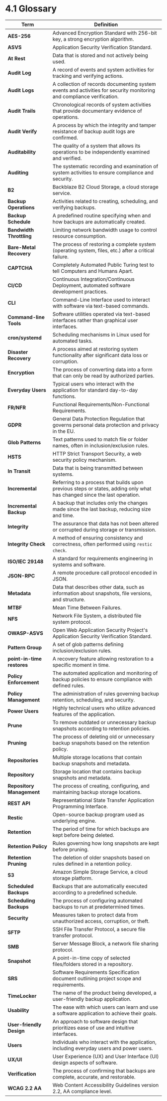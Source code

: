 # 4.1 Glossary

| Term                       | Definition                                                                                                            |
|----------------------------|-----------------------------------------------------------------------------------------------------------------------|
| **AES-256**                | Advanced Encryption Standard with 256-bit key, a strong encryption algorithm.                                         |
| **ASVS**                   | Application Security Verification Standard.                                                                           |
| **At Rest**                | Data that is stored and not actively being used.                                                                      |
| **Audit Log**              | A record of events and system activities for tracking and verifying actions.                                          |
| **Audit Logs**             | A collection of records documenting system events and activities for security monitoring and compliance verification. |
| **Audit Trails**           | Chronological records of system activities that provide documentary evidence of operations.                           |
| **Audit Verify**           | A process by which the integrity and tamper resistance of backup audit logs are confirmed.                            |
| **Auditability**           | The quality of a system that allows its operations to be independently examined and verified.                         |
| **Auditing**               | The systematic recording and examination of system activities to ensure compliance and security.                      |
| **B2**                     | Backblaze B2 Cloud Storage, a cloud storage service.                                                                  |
| **Backup Operations**      | Activities related to creating, scheduling, and verifying backups.                                                    |
| **Backup Schedule**        | A predefined routine specifying when and how backups are automatically created.                                       |
| **Bandwidth Throttling**   | Limiting network bandwidth usage to control resource consumption.                                                     |
| **Bare-Metal Recovery**    | The process of restoring a complete system (operating system, files, etc.) after a critical failure.                  |
| **CAPTCHA**                | Completely Automated Public Turing test to tell Computers and Humans Apart.                                           |
| **CI/CD**                  | Continuous Integration/Continuous Deployment, automated software development practices.                               |
| **CLI**                    | Command-Line Interface used to interact with software via text-based commands.                                        |
| **Command-line Tools**     | Software utilities operated via text-based interfaces rather than graphical user interfaces.                          |
| **cron/systemd**           | Scheduling mechanisms in Linux used for automated tasks.                                                              |
| **Disaster Recovery**      | A process aimed at restoring system functionality after significant data loss or corruption.                          |
| **Encryption**             | The process of converting data into a form that can only be read by authorized parties.                               |
| **Everyday Users**         | Typical users who interact with the application for standard day-to-day functions.                                    |
| **FR/NFR**                 | Functional Requirements/Non-Functional Requirements.                                                                  |
| **GDPR**                   | General Data Protection Regulation that governs personal data protection and privacy in the EU.                       |
| **Glob Patterns**          | Text patterns used to match file or folder names, often in inclusion/exclusion rules.                                 |
| **HSTS**                   | HTTP Strict Transport Security, a web security policy mechanism.                                                      |
| **In Transit**             | Data that is being transmitted between systems.                                                                       |
| **Incremental**            | Referring to a process that builds upon previous steps or states, adding only what has changed since the last operation. |
| **Incremental Backup**     | A backup that includes only the changes made since the last backup, reducing size and time.                           |
| **Integrity**              | The assurance that data has not been altered or corrupted during storage or transmission.                             |
| **Integrity Check**        | A method of ensuring consistency and correctness, often performed using `restic check`.                               |
| **ISO/IEC 29148**          | A standard for requirements engineering in systems and software.                                                      |
| **JSON-RPC**               | A remote procedure call protocol encoded in JSON.                                                                     |
| **Metadata**               | Data that describes other data, such as information about snapshots, file versions, and structure.                    |
| **MTBF**                   | Mean Time Between Failures.                                                                                           |
| **NFS**                    | Network File System, a distributed file system protocol.                                                              |
| **OWASP-ASVS**             | Open Web Application Security Project's Application Security Verification Standard.                                   |
| **Pattern Group**          | A set of glob patterns defining inclusion/exclusion rules.                                                            |
| **point-in-time restores** | A recovery feature allowing restoration to a specific moment in time.                                                 |
| **Policy Enforcement**     | The automated application and monitoring of backup policies to ensure compliance with defined rules.                  |
| **Policy Management**      | The administration of rules governing backup retention, scheduling, and security.                                     |
| **Power Users**            | Highly technical users who utilize advanced features of the application.                                              |
| **Prune**                  | To remove outdated or unnecessary backup snapshots according to retention policies.                                   |
| **Pruning**                | The process of deleting old or unnecessary backup snapshots based on the retention policy.                            |
| **Repositories**           | Multiple storage locations that contain backup snapshots and metadata.                                                |
| **Repository**             | Storage location that contains backup snapshots and metadata.                                                         |
| **Repository Management**  | The process of creating, configuring, and maintaining backup storage locations.                                       |
| **REST API**               | Representational State Transfer Application Programming Interface.                                                    |
| **Restic**                 | Open-source backup program used as underlying engine.                                                                 |
| **Retention**              | The period of time for which backups are kept before being deleted.                                                   |
| **Retention Policy**       | Rules governing how long snapshots are kept before pruning.                                                           |
| **Retention Pruning**      | The deletion of older snapshots based on rules defined in a retention policy.                                         |
| **S3**                     | Amazon Simple Storage Service, a cloud storage platform.                                                              |
| **Scheduled Backups**      | Backups that are automatically executed according to a predefined schedule.                                           |
| **Scheduling Backups**     | The process of configuring automated backups to run at predetermined times.                                           |
| **Security**               | Measures taken to protect data from unauthorized access, corruption, or theft.                                        |
| **SFTP**                   | SSH File Transfer Protocol, a secure file transfer protocol.                                                          |
| **SMB**                    | Server Message Block, a network file sharing protocol.                                                                |
| **Snapshot**               | A point-in-time copy of selected files/folders stored in a repository.                                                |
| **SRS**                    | Software Requirements Specification document outlining project scope and requirements.                                |
| **TimeLocker**             | The name of the product being developed, a user-friendly backup application.                                          |
| **Usability**              | The ease with which users can learn and use a software application to achieve their goals.                            |
| **User-friendly Design**   | An approach to software design that prioritizes ease of use and intuitive interfaces.                                 |
| **Users**                  | Individuals who interact with the application, including everyday users and power users.                              |
| **UX/UI**                  | User Experience (UX) and User Interface (UI) design aspects of software.                                              |
| **Verification**           | The process of confirming that backups are complete, accurate, and restorable.                                        |
| **WCAG 2.2 AA**            | Web Content Accessibility Guidelines version 2.2, AA compliance level.                                                |
